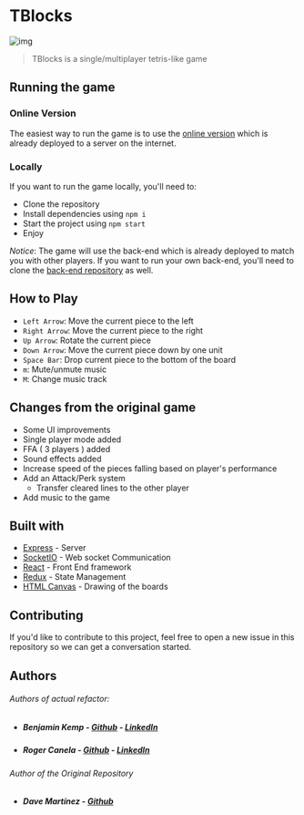 # TBlocks

![img](https://raw.githubusercontent.com/rogerknl/tblocks-front-end/develop/public/tblocs.png) 

> TBlocks is a single/multiplayer tetris-like game

## Running the game

### Online Version

The easiest way to run the game is to use the [online version](http://comrade.knl.catj) which is already
deployed to a server on the internet.

### Locally

If you want to run the game locally, you'll need to:

* Clone the repository
* Install dependencies using `npm i`
* Start the project using `npm start`
* Enjoy

*Notice*: The game will use the back-end which is already deployed to match you
with other players. If you want to run your own back-end, you'll need to clone
the [back-end repository](https://github.com/rogerknl/tblocks-back-end) as well.


## How to Play

* `Left Arrow`: Move the current piece to the left
* `Right Arrow`: Move the current piece to the right
* `Up Arrow`: Rotate the current piece
* `Down Arrow`: Move the current piece down by one unit
* `Space Bar`: Drop current piece to the bottom of the board
* `m`: Mute/unmute music
* `M`: Change music track

## Changes from the original game

* Some UI improvements
* Single player mode added
* FFA ( 3 players ) added
* Sound effects added
* Increase speed of the pieces falling based on player's performance
* Add an Attack/Perk system
  * Transfer cleared lines to the other player
* Add music to the game

## Built with

* [Express](https://expressjs.com) - Server
* [SocketIO](https://socket.io) - Web socket Communication
* [React](https://reactjs.org) - Front End framework
* [Redux](https://redux.js.org) - State Management
* [HTML Canvas](https://developer.mozilla.org/kab/docs/Web/API/Canvas_API) - Drawing of the boards

## Contributing

If you'd like to contribute to this project, feel free to open a new issue in
this repository so we can get a conversation started.

## Authors

###### Authors of actual refactor:

* ##### Benjamin Kemp - [Github]() - [LinkedIn]()

* ##### Roger Canela - [Github]() - [LinkedIn]()

###### Author of the Original Repository  

* ##### Dave Martínez - [Github](https://github.com/dkm-coder)